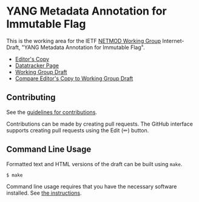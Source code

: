 # YANG Metadata Annotation for Immutable Flag

This is the working area for the IETF [NETMOD Working Group](https://datatracker.ietf.org/wg/netmod/documents/) Internet-Draft, "YANG Metadata Annotation for Immutable Flag".

* [Editor's Copy](https://netmod-wg.github.io/immutable-flag/#go.draft-ietf-netmod-immutable-flag.html)
* [Datatracker Page](https://datatracker.ietf.org/doc/draft-ietf-netmod-immutable-flag)
* [Working Group Draft](https://datatracker.ietf.org/doc/html/draft-ietf-netmod-immutable-flag)
* [Compare Editor's Copy to Working Group Draft](https://netmod-wg.github.io/immutable-flag/#go.draft-ietf-netmod-immutable-flag.diff)


## Contributing

See the
[guidelines for contributions](https://github.com/netmod-wg/immutable-flag/blob/main/CONTRIBUTING.md).

Contributions can be made by creating pull requests.
The GitHub interface supports creating pull requests using the Edit (✏) button.


## Command Line Usage

Formatted text and HTML versions of the draft can be built using `make`.

```sh
$ make
```

Command line usage requires that you have the necessary software installed.  See
[the instructions](https://github.com/martinthomson/i-d-template/blob/main/doc/SETUP.md).

